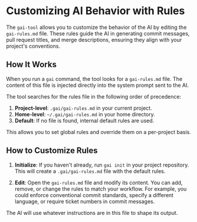 # Customizing AI Behavior with Rules

The `gai-tool` allows you to customize the behavior of the AI by editing the `gai-rules.md` file. These rules guide the AI in generating commit messages, pull request titles, and merge descriptions, ensuring they align with your project's conventions.

## How It Works

When you run a `gai` command, the tool looks for a `gai-rules.md` file. The content of this file is injected directly into the system prompt sent to the AI.

The tool searches for the rules file in the following order of precedence:

1.  **Project-level**: `.gai/gai-rules.md` in your current project.
2.  **Home-level**: `~/.gai/gai-rules.md` in your home directory.
3.  **Default**: If no file is found, internal default rules are used.

This allows you to set global rules and override them on a per-project basis.

## How to Customize Rules

1.  **Initialize**: If you haven't already, run `gai init` in your project repository. This will create a `.gai/gai-rules.md` file with the default rules.

2.  **Edit**: Open the `gai-rules.md` file and modify its content. You can add, remove, or change the rules to match your workflow. For example, you could enforce conventional commit standards, specify a different language, or require ticket numbers in commit messages.

The AI will use whatever instructions are in this file to shape its output.
